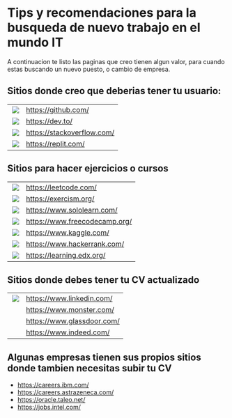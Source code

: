 # Tips y recomendaciones para la busqueda de nuevo trabajo en el mundo IT

A continuacion te listo las paginas que creo tienen algun valor, para cuando estas buscando un nuevo puesto, o cambio de empresa.

## Sitios donde creo que deberias tener tu usuario:
|   |   |
| -------- | ------- |
| <a href="https://github.com/"><img align="right" src="https://img.shields.io/badge/GitHub-100000?style=for-the-badge&logo=github&logoColor=white" /></a>  | https://github.com/   |
| <a href="https://dev.to/"><img align="right" src="https://img.shields.io/badge/dev.to-0A0A0A?style=for-the-badge&logo=devdotto&logoColor=white" /></a> | https://dev.to/ |
| <a href="https://stackoverflow.com/"><img align="right" src="https://img.shields.io/badge/Stack_Overflow-FE7A16?style=for-the-badge&logo=stack-overflow&logoColor=white" /></a>    | https://stackoverflow.com/   |
| <a href="https://replit.com/"><img align="right" src="https://img.shields.io/badge/replit-667881?style=for-the-badge&logo=replit&logoColor=white" /></a>    | https://replit.com/     |


## Sitios para hacer ejercicios o cursos

|   |   |
| -------- | ------- |
| <a href="https://leetcode.com/"><img align="right" src="https://img.shields.io/badge/-LeetCode-FFA116?style=for-the-badge&logo=LeetCode&logoColor=black" /></a>    |https://leetcode.com/ |
| <a href="https://exercism.org/"><img align="right" src="https://img.shields.io/badge/Exercism-009CAB?style=for-the-badge&logo=exercism&logoColor=white" /></a>    |https://exercism.org/ |
| <a href="https://www.sololearn.com/"><img align="right" src="https://img.shields.io/badge/-Sololearn-3a464b?style=for-the-badge&logo=Sololearn&logoColor=white" /></a>    |https://www.sololearn.com/ |
| <a href="https://www.freecodecamp.org/"><img align="right" src="https://img.shields.io/badge/freecodecamp-27273D?style=for-the-badge&logo=freecodecamp&logoColor=white" /></a>    |https://www.freecodecamp.org/ |
| <a href="https://www.kaggle.com/"><img align="right" src="https://img.shields.io/badge/Kaggle-20BEFF?style=for-the-badge&logo=Kaggle&logoColor=white" /></a>    |https://www.kaggle.com/ |
| <a href="https://www.hackerrank.com/"><img align="right" src="https://img.shields.io/badge/-Hackerrank-2EC866?style=for-the-badge&logo=HackerRank&logoColor=white" /></a>    |https://www.hackerrank.com/ |
| <a href="https://learning.edx.org/"><img align="right" src="https://img.shields.io/badge/Edx-193A3E?style=for-the-badge&logo=edx&logoColor=white" /></a>    |https://learning.edx.org/ |


## Sitios donde debes tener tu CV actualizado

|   |   |
| -------- | ------- |
| <a href="https://www.linkedin.com/"><img align="right" src="https://img.shields.io/badge/LinkedIn-0077B5?style=for-the-badge&logo=linkedin&logoColor=white" /></a>  |   https://www.linkedin.com/ |
| <!--a href="https://www.monster.com/"><img align="right" src="" /></a-->  |   https://www.monster.com/ |
| <!--a href="https://www.glassdoor.com/"><img align="right" src="" /></a-->  |   https://www.glassdoor.com/ |
| <!--a href="https://www.indeed.com/"><img align="right" src="" /></a-->  |   https://www.indeed.com/ |


## Algunas empresas tienen sus propios sitios donde tambien necesitas subir tu CV

+ https://careers.ibm.com/
+ https://careers.astrazeneca.com/
+ https://oracle.taleo.net/ 
+ https://jobs.intel.com/
